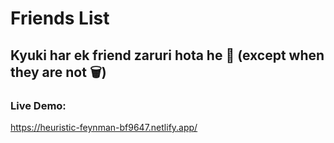 # Friends List

## Kyuki har ek friend zaruri hota he 💙 (except when they are not 🗑)

### Live Demo:

https://heuristic-feynman-bf9647.netlify.app/
